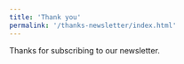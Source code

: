 ```yaml
---
title: 'Thank you'
permalink: '/thanks-newsletter/index.html'
---
```


Thanks for subscribing to our newsletter.
